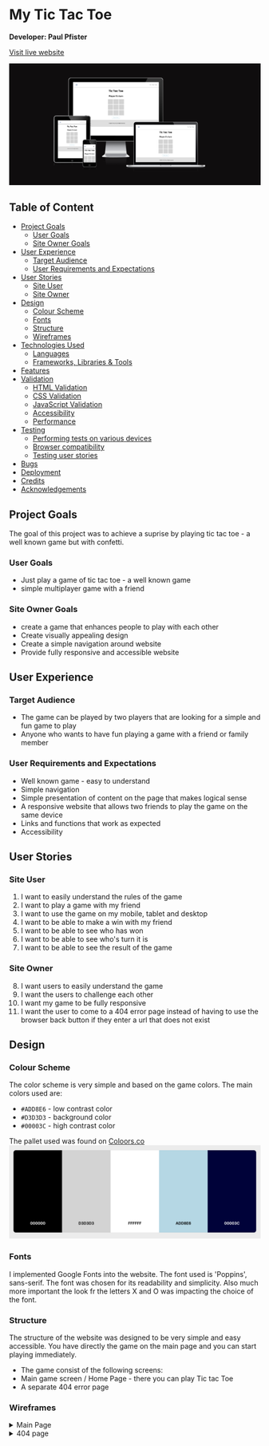 # My Tic Tac Toe 
**Developer: Paul Pfister**

[Visit live website](https://paulunder.github.io/my_tic_tac_toe/)

![Mockup image](docs/my_tic_tac_toe-am_I_responsive.png)

## Table of Content
  - [Project Goals](#project-goals)
    - [User Goals](#user-goals)
    - [Site Owner Goals](#site-owner-goals)
  - [User Experience](#user-experience)
    - [Target Audience](#target-audience)
    - [User Requirements and Expectations](#user-requirements-and-expectations)
  - [User Stories](#user-stories)
    - [Site User](#site-user)
    - [Site Owner](#site-owner)
  - [Design](#design)
    - [Colour Scheme](#colour-scheme)
    - [Fonts](#fonts)
    - [Structure](#structure)
    - [Wireframes](#wireframes)
  - [Technologies Used](#technologies-used)
    - [Languages](#languages)
    - [Frameworks, Libraries & Tools](#frameworks-libraries--tools)
  - [Features](#features)
  - [Validation](#validation)
    - [HTML Validation](#html-validation)
    - [CSS Validation](#css-validation)
    - [JavaScript Validation](#javascript-validation)
    - [Accessibility](#accessibility)
    - [Performance](#performance)
  - [Testing](#testing)
    - [Performing tests on various devices](#performing-tests-on-various-devices)
    - [Browser compatibility](#browser-compatibility)
    - [Testing user stories](#testing-user-stories)
  - [Bugs](#bugs)
  - [Deployment](#deployment)
  - [Credits](#credits)
  - [Acknowledgements](#acknowledgements)

## Project Goals

The goal of this project was to achieve a suprise by playing tic tac toe - a well known game but with confetti.

### User Goals

- Just play a game of tic tac toe - a well known game
- simple multiplayer game with a friend

### Site Owner Goals

- create a game that enhances people to play with each other
- Create visually appealing design
- Create a simple navigation around website
- Provide fully responsive and accessible website

## User Experience

### Target Audience

- The game can be played by two players that are looking for a simple and fun game to play
- Anyone who wants to have fun playing a game with a friend or family member

### User Requirements and Expectations

- Well known game - easy to understand
- Simple navigation
- Simple presentation of content on the page that makes logical sense
- A responsive website that allows two friends to play the game on the same device
- Links and functions that work as expected
- Accessibility

## User Stories

### Site User

1. I want to easily understand the rules of the game
2. I want to play a game with my friend
3. I want to use the game on my mobile, tablet and desktop
4. I want to be able to make a win with my friend
5. I want to be able to see who has won
6. I want to be able to see who's turn it is
7. I want to be able to see the result of the game

### Site Owner

8. I want users to easily understand the game
9. I want the users to challenge each other
10. I want my game to be fully responsive
11. I want the user to come to a 404 error page instead of having to use the browser back button if they enter a url that does not exist

## Design

### Colour Scheme

The color scheme is very simple and based on the game colors. The main colors used are:
- `#ADD8E6` - low contrast color
- `#D3D3D3` - background color
- `#00003C` - high contrast color

The pallet used was found on [Coloors.co](https://coolors.co/)
<img src="docs/colors/color_palette.png">

### Fonts

I implemented Google Fonts into the website. The font used is 'Poppins', sans-serif. The font was chosen for its readability and simplicity. Also much more important the look fr the letters X and O was impacting the choice of the font.

### Structure

The structure of the website was designed to be very simple and easy accessible. You have directly the game on the main page and you can start playing immediately. 

- The game consist of the following screens:
- Main game screen / Home Page - there you can play Tic tac Toe
- A separate 404 error page

### Wireframes

<details><summary>Main Page</summary>
<img src="docs/wireframes/main_page.png">
</details>
<details><summary>404 page</summary>
<img src="docs/wireframes/404.png">
</details>
